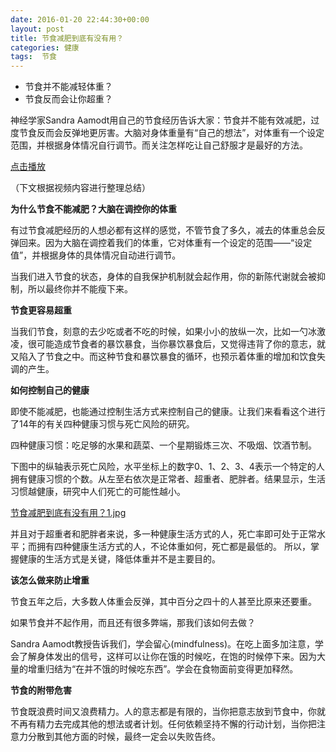```yaml
---
date: 2016-01-20 22:44:30+00:00
layout: post
title: 节食减肥到底有没有用？
categories: 健康
tags:  节食
---
```


* 节食并不能减轻体重？
* 节食反而会让你超重？

神经学家Sandra Aamodt用自己的节食经历告诉大家：节食并不能有效减肥，过度节食反而会反弹地更厉害。大脑对身体重量有“自己的想法”，对体重有一个设定范围，并根据身体情况自行调节。而关注怎样吃让自己舒服才是最好的方法。

[点击播放](/assets/节食减肥到底有没有用？.MP4)

（下文根据视频内容进行整理总结）

**为什么节食不能减肥？大脑在调控你的体重**

有过节食减肥经历的人想必都有这样的感觉，不管节食了多久，减去的体重总会反弹回来。因为大脑在调控着我们的体重，它对体重有一个设定的范围——“设定值”，并根据身体的具体情况自动进行调节。

当我们进入节食的状态，身体的自我保护机制就会起作用，你的新陈代谢就会被抑制，所以最终你并不能瘦下来。

**节食更容易超重**

当我们节食，刻意的去少吃或者不吃的时候，如果小小的放纵一次，比如一勺冰激凌，很可能造成节食者的暴饮暴食，当你暴饮暴食后，又觉得违背了你的意志，就又陷入了节食之中。而这种节食和暴饮暴食的循环，也预示着体重的增加和饮食失调的产生。 

**如何控制自己的健康**

即使不能减肥，也能通过控制生活方式来控制自己的健康。让我们来看看这个进行了14年的有关四种健康习惯与死亡风险的研究。

四种健康习惯：吃足够的水果和蔬菜、一个星期锻炼三次、不吸烟、饮酒节制。 

下图中的纵轴表示死亡风险，水平坐标上的数字0、1、2、3、4表示一个特定的人拥有健康习惯的个数。从左至右依次是正常者、超重者、肥胖者。结果显示，生活习惯越健康，研究中人们死亡的可能性越小。

[节食减肥到底有没有用？1.jpg](/assets/节食减肥到底有没有用？1.jpg)

并且对于超重者和肥胖者来说，多一种健康生活方式的人，死亡率即可处于正常水平；而拥有四种健康生活方式的人，不论体重如何，死亡都是最低的。
所以，掌握健康的生活方式是关键，降低体重并不是主要目的。

**该怎么做来防止增重**

节食五年之后，大多数人体重会反弹，其中百分之四十的人甚至比原来还要重。

如果节食并不起作用，而且还有很多弊端，那我们该如何去做？

Sandra Aamodt教授告诉我们，学会留心(mindfulness)。在吃上面多加注意，学会了解身体发出的信号，这样可以让你在饿的时候吃，在饱的时候停下来。因为大量的增重归结为“在并不饿的时候吃东西”。学会在食物面前变得更加释然。

**节食的附带危害**

节食既浪费时间又浪费精力。人的意志都是有限的，当你把意志放到节食中，你就不再有精力去完成其他的想法或者计划。任何依赖坚持不懈的行动计划，当你把注意力分散到其他方面的时候，最终一定会以失败告终。
